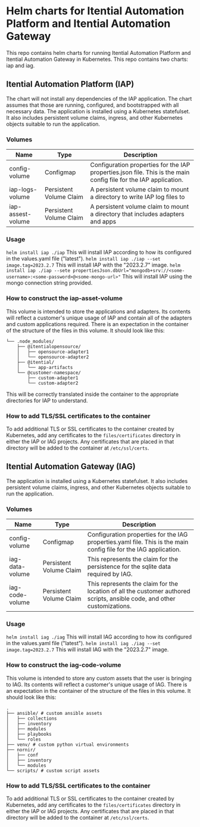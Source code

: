 # Helm charts for Itential Automation Platform and Itential Automation Gateway
This repo contains helm charts for running Itential Automation Platform and Itential Automation Gateway in Kubernetes. This repo contains two charts: iap and iag.

## Itential Automation Platform (IAP)
The chart will not install any dependencies of the IAP application. The chart assumes that those are running, configured, and bootstrapped with all necessary data. The application is installed using a Kubernetes statefulset. It also includes persistent volume claims, ingress, and other Kubernetes objects suitable to run the application.

### Volumes
| Name              | Type                    | Description                                                                                                            |
|-------------------|-------------------------|------------------------------------------------------------------------------------------------------------------------|
| config-volume     | Configmap               | Configuration properties for the IAP properties.json file. This is the main config file for the IAP application. |
| iap-logs-volume   | Persistent Volume Claim | A persistent volume claim to mount a directory to write IAP log files to                                               |
| iap-assest-volume | Persistent Volume Claim | A persistent volume claim to mount a directory that includes adapters and apps                                         |

### Usage
`helm install iap ./iap`
This will install IAP according to how its configured in the values.yaml file ("latest").
`helm install iap ./iap --set image.tag=2023.2.7`
This will install IAP with the "2023.2.7" image.
`helm install iap ./iap --sete propertiesJson.dbUrl="mongodb+srv://<some-username>:<some-password>@<some-mongo-url>"`
This will install IAP using the mongo connection string provided.

### How to construct the iap-asset-volume
This volume is intended to store the applications and adapters. Its contents will reflect a customer's unique usage of IAP and contain all of the adapters and custom applications required. There is an expectation in the container of the structure of the files in this volume. It should look like this:
```.
└── .node_modules/
    ├── @itentialopensource/
    │   ├── opensource-adapter1
    │   └── opensource-adapter2
    ├── @itential/
    │   └── app-artifacts
    └── @customer-namespace/
        ├── custom-adapter1
        └── custom-adapter2
```
This will be correctly translated inside the container to the appropriate directories for IAP to understand.

### How to add TLS/SSL certificates to the container
To add additional TLS or SSL certificates to the container created by Kubernetes, add any certificates to the `files/certificates` directory in either the IAP or IAG projects. Any certificates that are placed in that directory will be added to the container at `/etc/ssl/certs`.

## Itential Automation Gateway (IAG)
The application is installed using a Kubernetes statefulset. It also includes persistent volume claims, ingress, and other Kubernetes objects suitable to run the application.

### Volumes
| Name            | Type                    | Description                                                                                                              |
|-----------------|-------------------------|--------------------------------------------------------------------------------------------------------------------------|
| config-volume   | Configmap               | Configuration properties for the IAG properties.yaml file. This is the main config file for the IAG application.         |
| iag-data-volume | Persistent Volume Claim | This represents the claim for the persistence for the sqlite data required by IAG.                                       |
| iag-code-volume | Persistent Volume Claim | This represents the claim for the location of all the customer authored scripts, ansible code, and other customizations. |

### Usage
`helm install iag ./iag`
This will install IAG according to how its configured in the values.yaml file ("latest").
`helm install iag ./iag --set image.tag=2023.2.7`
This will install IAG with the "2023.2.7" image.

### How to construct the iag-code-volume
This volume is intended to store any custom assets that the user is bringing to IAG. Its contents will reflect a customer's unique usage of IAG. There is an expectation in the container of the structure of the files in this volume. It should look like this:
```
.
├── ansible/ # custom ansible assets
│   ├── collections
│   ├── inventory
│   ├── modules
│   ├── playbooks
│   └── roles
├── venv/ # custom python virtual environments
├── nornir/
│   ├── conf
│   ├── inventory
│   └── modules
└── scripts/ # custom script assets
```

### How to add TLS/SSL certificates to the container
To add additional TLS or SSL certificates to the container created by Kubernetes, add any certificates to the `files/certificates` directory in either the IAP or IAG projects. Any certificates that are placed in that directory will be added to the container at `/etc/ssl/certs`.